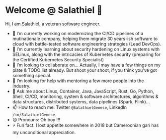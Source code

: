 # Welcome @ Salathiel 👋

Hi, I am Salathiel, a veteran software engineer.


- 🔭 I’m currently working on modernizing the CI/CD pipelines of a mutinationale company, helping them migrate 30 years-ish software to cloud with battle-tested software engineering strategies (Lead DevOps).
- 🌱 I’m currently learning about security hardening on Linux systems with SELinux, along with the intricacies of Kubernetes security (preparing for the Certified Kubernetes Security Specialist)
- 👯 I’m looking to collaborate on... Actually, I may have a few things on my plate & TODO list already. But shoot your shoot, if you think you've got something special.
- 🤔 I’m looking for help with mentoring a few more people into the industry.
- 💬 Ask me about Linux, Container, Java, JavaScript, Rust, Go, Python, Shell, CI/CD, monitoring, system & software architectures, algorithms & data structures, distributed systems, data pipelines (Spark, Flink)...
- 📫 How to reach me: Twitter `@SalathielGenese`, LinkedIn `/in/SalathielGenese`
- 😄 Pronouns: Oh boy !!!
- ⚡ Fun fact: I lost appetite somewhere in 2018 but Cameroonian gari has my unconditional appreciation.

<!--
**SalathielGenese/SalathielGenese** is a ✨ _special_ ✨ repository because its `README.md` (this file) appears on your GitHub profile.

Here are some ideas to get you started:

- 🔭 I’m currently working on ...
- 🌱 I’m currently learning ...
- 👯 I’m looking to collaborate on ...
- 🤔 I’m looking for help with ...
- 💬 Ask me about ...
- 📫 How to reach me: ...
- 😄 Pronouns: ...
- ⚡ Fun fact: ...
-->
